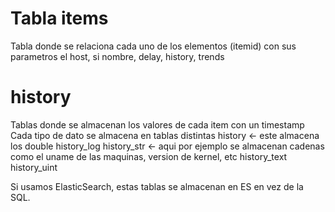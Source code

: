 # Tabla items
Tabla donde se relaciona cada uno de los elementos (itemid) con sus parametros el host, si nombre, delay, history, trends


# history
Tablas donde se almacenan los valores de cada item con un timestamp
Cada tipo de dato se almacena en tablas distintas
history <- este almacena los double
history_log
history_str <- aqui por ejemplo se almacenan cadenas como el uname de las maquinas, version de kernel, etc
history_text
history_uint

Si usamos ElasticSearch, estas tablas se almacenan en ES en vez de la SQL.
